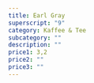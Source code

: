 ```yaml
---
title: Earl Gray
superscript: "9"
category: Kaffee & Tee
subcategory: ""
description: ""
price1: 3,2
price2: ""
price3: ""
---
```

